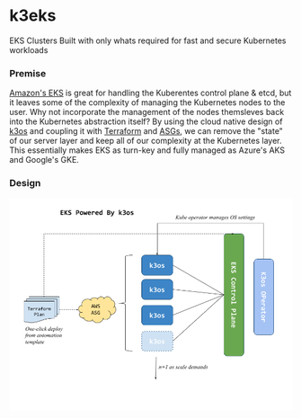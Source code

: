 # k3eks
EKS Clusters Built with only whats required for fast and secure Kubernetes workloads

### Premise
[Amazon's EKS](https://aws.amazon.com/eks/) is great for handling the Kuberentes control plane & etcd, but it leaves some of the complexity of managing the Kubernetes nodes to the user. Why not incorporate the management of the nodes themsleves back into the Kubernetes abstraction itself? By using the cloud native design of [k3os](https://k3os.io/) and coupling it with [Terraform](https://www.terraform.io/) and [ASGs](https://docs.aws.amazon.com/autoscaling/ec2/userguide/AutoScalingGroup.html), we can remove the "state" of our server layer and keep all of our complexity at the Kubernetes layer. This essentially makes EKS as turn-key and fully managed as Azure's AKS and Google's GKE. 

### Design

![Image of Architecture](k3eks_v2.png)
